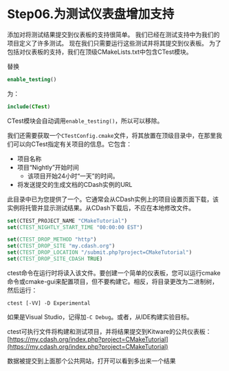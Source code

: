 # Step06.为测试仪表盘增加支持

添加对将测试结果提交到仪表板的支持很简单。
我们已经在测试支持中为我们的项目定义了许多测试。
现在我们只需要运行这些测试并将其提交到仪表板。
为了包括对仪表板的支持，我们在顶级CMakeLists.txt中包含CTest模块。

替换

```cmake
enable_testing()
```

为：

```cmake
include(CTest)
```

CTest模块会自动调用`enable_testing()`，所以可以移除。

我们还需要获取一个`CTestConfig.cmake`文件，将其放置在顶级目录中，在那里我们可以向CTest指定有关项目的信息。它包含：

- 项目名称
- 项目“Nightly”开始时间
  - 该项目开始24小时“一天”的时间。
- 将发送提交的生成文档的CDash实例的URL

此目录中已为您提供了一个。它通常会从CDash实例上的项目设置页面下载，该实例将托管并显示测试结果。从CDash下载后，不应在本地修改文件。

```cmake
set(CTEST_PROJECT_NAME "CMakeTutorial")
set(CTEST_NIGHTLY_START_TIME "00:00:00 EST")

set(CTEST_DROP_METHOD "http")
set(CTEST_DROP_SITE "my.cdash.org")
set(CTEST_DROP_LOCATION "/submit.php?project=CMakeTutorial")
set(CTEST_DROP_SITE_CDASH TRUE)
```

ctest命令在运行时将读入该文件。要创建一个简单的仪表板，您可以运行cmake命令或cmake-gui来配置项目，但不要构建它。相反，将目录更改为二进制树，然后运行：

```shell
ctest [-VV] -D Experimental
```

如果是Visual Studio，记得加`-C Debug`。或者，从IDE构建实验目标。

ctest可执行文件将构建和测试项目，并将结果提交到Kitware的公共仪表板：[https://my.cdash.org/index.php?project=CMakeTutorial](https://my.cdash.org/index.php?project=CMakeTutorial)

数据被提交到上面那个公共网站，打开可以看到多出来一个结果





